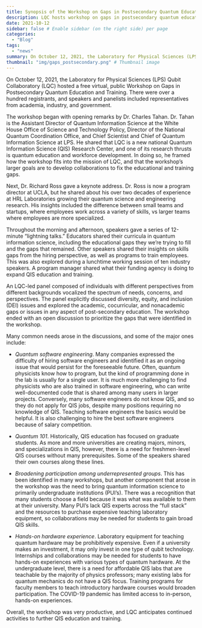 ```yaml
---
title: Synopsis of the Workshop on Gaps in Postsecondary Quantum Education and Training
description: LQC hosts workshop on gaps in postsecondary quantum education and training
date: 2021-10-12
sidebar: false # Enable sidebar (on the right side) per page
categories:
  - "Blog"
tags:
  - "news"
summary: On October 12, 2021, the Laboratory for Physical Sciences (LPS) Qubit Collaboratory (LQC) hosted a free virtual, public Workshop on Gaps in Postsecondary Quantum Education and Training. There were over a hundred registrants, and speakers and panelists included representatives from academia, industry, and government.
thumbnail: "img/gaps_postsecondary.png" # Thumbnail image
---
```

On October 12, 2021, the Laboratory for Physical Sciences (LPS) Qubit Collaboratory (LQC) hosted a free virtual, public Workshop on Gaps in Postsecondary Quantum Education and Training. There were over a hundred registrants, and speakers and panelists included representatives from academia, industry, and government.

The workshop began with opening remarks by Dr. Charles Tahan. Dr. Tahan is the Assistant Director of Quantum Information Science at the White House Office of Science and Technology Policy, Director of the National Quantum Coordination Office, and Chief Scientist and Chief of Quantum Information Science at LPS. He shared that LQC is a new national Quantum Information Science (QIS) Research Center, and one of its research thrusts is quantum education and workforce development. In doing so, he framed how the workshop fits into the mission of LQC, and that the workshop’s larger goals are to develop collaborations to fix the educational and training gaps.

Next, Dr. Richard Ross gave a keynote address. Dr. Ross is now a program director at UCLA, but he shared about his over two decades of experience at HRL Laboratories growing their quantum science and engineering research. His insights included the difference between small teams and startups, where employees work across a variety of skills, vs larger teams where employees are more specialized.

Throughout the morning and afternoon, speakers gave a series of 12-minute “lightning talks.” Educators shared their curricula in quantum information science, including the educational gaps they we’re trying to fill and the gaps that remained. Other speakers shared their insights on skills gaps from the hiring perspective, as well as programs to train employees. This was also explored during a lunchtime working session of ten industry speakers. A program manager shared what their funding agency is doing to expand QIS education and training. 

An LQC-led panel composed of individuals with different perspectives from different backgrounds vocalized the spectrum of needs, concerns, and perspectives.  The panel  explicitly discussed diversity, equity, and inclusion (DEI) issues and explored the academic, cocurricular, and nonacademic gaps or issues in any aspect of post-secondary education.  The workshop ended with an open discussion to prioritize the gaps that were identified in the workshop.

Many common needs arose in the discussions, and some of the major ones include:

- *Quantum software engineering*. Many companies expressed the difficulty of hiring software engineers and identified it as an ongoing issue that would persist for the foreseeable future. Often, quantum physicists know how to program, but the kind of programming done in the lab is usually for a single user. It is much more challenging to find physicists who are also trained in software engineering, who can write well-documented code that is shared among many users in larger projects. Conversely, many software engineers do not know QIS, and so they do not apply for QIS jobs, despite many positions requiring no knowledge of QIS. Teaching software engineers the basics would be helpful. It is also challenging to hire the best software engineers because of salary competition.

- *Quantum 101*. Historically, QIS education has focused on graduate students. As more and more universities are creating majors, minors, and specializations in QIS, however, there is a need for freshmen-level QIS courses without many prerequisites. Some of the speakers shared their own courses along these lines.

- *Broadening participation among underrepresented groups*. This has been identified in many workshops, but another component that arose in the workshop was the need to bring quantum information science to primarily undergraduate institutions (PUI’s). There was a recognition that many students choose a field because it was what was available to them at their university. Many PUI’s lack QIS experts across the “full stack” and the resources to purchase expensive teaching laboratory equipment, so collaborations may be needed for students to gain broad QIS skills.

- *Hands-on hardware experience*. Laboratory equipment for teaching quantum hardware may be prohibitively expensive. Even if a university makes an investment, it may only invest in one type of qubit technology. Internships and collaborations may be needed for students to have hands-on experiences with various types of quantum hardware. At the undergraduate level, there is a need for affordable QIS labs that are teachable by the majority of physics professors; many existing labs for quantum mechanics do not have a QIS focus. Training programs for faculty members to teach introductory hardware courses would broaden participation. The COVID-19 pandemic has limited access to in-person, hands-on experiences.

Overall, the workshop was very productive, and LQC anticipates continued activities to further QIS education and training.
